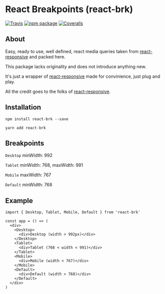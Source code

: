 # React Breakpoints (react-brk)

[![Travis][build-badge]][build]
[![npm package][npm-badge]][npm]
[![Coveralls][coveralls-badge]][coveralls]

## About

Easy, ready to use, well defined, react media queries taken from [react-responsive](https://github.com/contra/react-responsive) and packed here.

This package lacks originality and does not introduce anything new.

It's just a wrapper of [react-responsive](https://github.com/contra/react-responsive) made for convinience, just plug and play.

All the credit goes to the folks of [react-responsive](https://github.com/contra/react-responsive).


## Installation

`npm install react-brk --save`

`yarn add react-brk`

## Breakpoints

`Desktop` minWidth: 992

`Tablet` minWidth: 768, maxWidth: 991

`Mobile` maxWidth: 767

`Default` minWidth: 768

## Example

    import { Desktop, Tablet, Mobile, Default } from 'react-brk'

    const app = () => (
      <div>
        <Desktop>
          <div>Desktop (width > 992px)</div>
        </Desktop>
        <Tablet>
          <div>Tablet (768 < width < 991)</div>
        </Tablet>
        <Mobile>
          <div>Mobile (width < 767)</div>
        </Mobile>
        <Default>
          <div>Default (width > 768)</div>
        </Default>
      </div>
    )


[build-badge]: https://img.shields.io/travis/Woile/react-brk/master.png?style=flat-square
[build]: https://travis-ci.org/Woile/react-brk

[npm-badge]: https://img.shields.io/npm/v/npm-package.png?style=flat-square
[npm]: https://www.npmjs.org/package/react-brk

[coveralls-badge]: https://img.shields.io/coveralls/Woile/react-brk/master.png?style=flat-square
[coveralls]: https://coveralls.io/github/Woile/react-brk